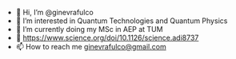 - 👋 Hi, I’m @ginevrafulco
- 👀 I’m interested in Quantum Technologies and Quantum Physics 
- 🌱 I’m currently doing my MSc in AEP at TUM 
- 💞️ https://www.science.org/doi/10.1126/science.adi8737
- 📫 How to reach me ginevrafulco@gmail.com

<!---
ginevrafulco/ginevrafulco is a ✨ special ✨ repository because its `README.md` (this file) appears on your GitHub profile.
You can click the Preview link to take a look at your changes.
--->
